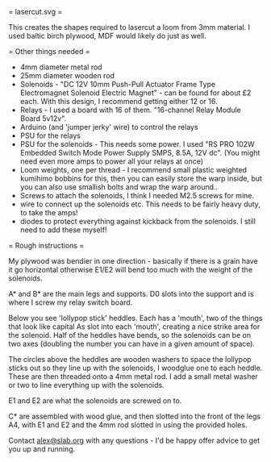 
= lasercut.svg =

This creates the shapes required to lasercut a loom from 3mm
material. I used baltic birch plywood, MDF would likely do just as
well.

= Other things needed =

- 4mm diameter metal rod
- 25mm diameter wooden rod
- Solenoids - "DC 12V 10mm Push-Pull Actuator Frame Type Electromagnet
  Solenoid Electric Magnet" - can be found for about £2
  each. With this design, I recommend getting either 12 or 16.
- Relays - I used a board with 16 of them. "16-channel Relay Module
  Board 5v12v".
- Arduino (and 'jumper jerky' wire) to control the relays
- PSU for the relays
- PSU for the solenoids - This needs some power. I used "RS PRO 102W
  Embedded Switch Mode Power Supply SMPS, 8.5A, 12V dc". (You might
  need even more amps to power all your relays at once)
- Loom weights, one per thread - I recommend small plastic weighted
  kumihimo bobbins for this, then you can easily store the warp
  inside, but you can also use smallish bolts and wrap the warp around..
- Screws to attach the solenoids, I think I needed M2.5 screws for
  mine.
- wire to connect up the solenoids etc. This needs to be fairly heavy
  duty, to take the amps!
- diodes to protect everything against kickback from the
  solenoids. I still need to add these myself!

= Rough instructions =

My plywood was bendier in one direction - basically if there is a
grain have it go horizontal otherwise E1/E2 will bend too much with
the weight of the solenoids.

A* and B* are the main legs and supports. D0 slots into the support
and is where I screw my relay switch board.

Below you see 'lollypop stick' heddles. Each has a 'mouth', two of the
things that look like capital As slot into each 'mouth', creating a
nice strike area for the solenoid. Half of the heddles have bends, so
the solenoids can be on two axes (doubling the number you can have in
a given amount of space).

The circles above the heddles are wooden washers to space the lollypop
sticks out so they line up with the solenoids, I woodglue one to each
heddle. These are then threaded onto a 4mm metal rod. I add a small
metal washer or two to line everything up with the solenoids.

E1 and E2 are what the solenoids are screwed on to.

C* are assembled with wood glue, and then slotted into the front of
the legs A4, with E1 and E2 and the 4mm rod slotted in using the
provided holes.

Contact alex@slab.org with any questions - I'd be happy offer advice
to get you up and running.
